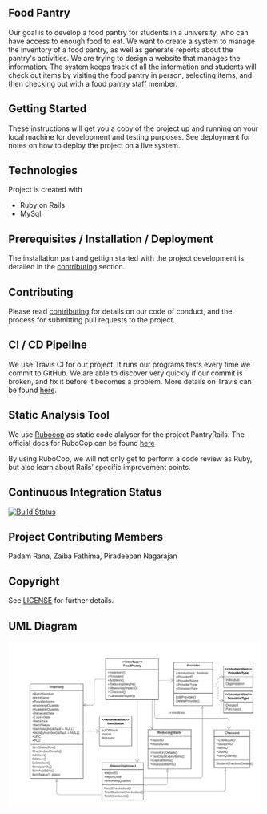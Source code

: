 ## Food Pantry

Our goal is to develop a food pantry for students in a university, who can have access to enough food to eat. We want to create a system to manage the inventory of a food pantry, as well as generate reports about the pantry's activities. We are trying to design a website that manages the information. The system keeps track of all the information and students will check out items by visiting the food pantry in person, selecting items, and then checking out with a food pantry staff member. 

## Getting Started
These instructions will get you a copy of the project up and running on your local machine for development and testing purposes. See deployment for notes on how to deploy the project on a live system.

## Technologies
Project is created with 
* Ruby on Rails
* MySql

## Prerequisites / Installation / Deployment
The installation part and gettign started with the project development is detailed in the [contributing](CONTRIBUTING.md) section. 

## Contributing
Please read [contributing](CONTRIBUTING.md) for details on our code of conduct, and the process for submitting pull requests to the project.

## CI / CD Pipeline
We use Travis CI for our project. It runs our programs tests every time we commit to GitHub. We are able to discover very quickly if our commit is broken, and fix it before it becomes a problem. More details on Travis can be found [here](https://docs.travis-ci.com/).

## Static Analysis Tool
We use [Rubocop](https://github.com/rubocop-hq/rubocop) as static code alalyser for the project PantryRails. The official docs for RuboCop can be found [here](https://docs.rubocop.org/en/stable/)

By using RuboCop, we will not only get to perform a code review as Ruby, but also learn about Rails’ specific improvement points. 

## Continuous Integration Status
[![Build Status](https://travis-ci.org/ChicoState/PantryRails.svg?branch=travis)](https://travis-ci.org/ChicoState/PantryRails)

## Project Contributing Members
Padam Rana, Zaiba Fathima, Piradeepan Nagarajan

## Copyright
See [LICENSE](LICENSE) for further details.

## UML Diagram
![UML of Food Pantry - Ruby on Rails](UML_Pantry_V2.png "PantryRails - UML class diagram of Food Pantry")